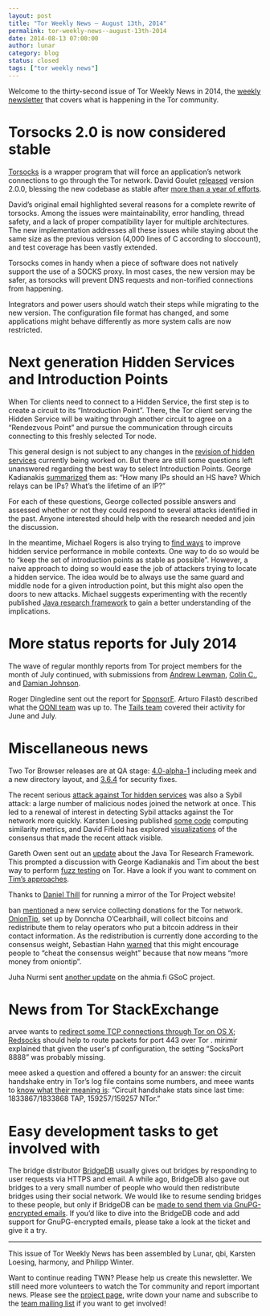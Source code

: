 ```yaml
---
layout: post
title: "Tor Weekly News — August 13th, 2014"
permalink: tor-weekly-news--august-13th-2014
date: 2014-08-13 07:00:00
author: lunar
category: blog
status: closed
tags: ["tor weekly news"]
---
```


Welcome to the thirty-second issue of Tor Weekly News in 2014, the [weekly newsletter](https://lists.torproject.org/cgi-bin/mailman/listinfo/tor-news) that covers what is happening in the Tor community.

Torsocks 2.0 is now considered stable
=====================================

[Torsocks](https://gitweb.torproject.org/torsocks.git/blob/HEAD:/README.md) is a wrapper program that will force an application’s network connections to go through the Tor network. David Goulet [released](https://lists.torproject.org/pipermail/tor-dev/2014-August/007330.html) version 2.0.0, blessing the new codebase as stable after [more than a year of efforts](https://lists.torproject.org/pipermail/tor-dev/2013-June/004959.html).

David’s original email highlighted several reasons for a complete rewrite of torsocks. Among the issues were maintainability, error handling, thread safety, and a lack of proper compatibility layer for multiple architectures. The new implementation addresses all these issues while staying about the same size as the previous version (4,000 lines of C according to sloccount), and test coverage has been vastly extended.

Torsocks comes in handy when a piece of software does not natively support the use of a SOCKS proxy. In most cases, the new version may be safer, as torsocks will prevent DNS requests and non-torified connections from happening.

Integrators and power users should watch their steps while migrating to the new version. The configuration file format has changed, and some applications might behave differently as more system calls are now restricted.

Next generation Hidden Services and Introduction Points
=======================================================

When Tor clients need to connect to a Hidden Service, the first step is to create a circuit to its “Introduction Point”. There, the Tor client serving the Hidden Service will be waiting through another circuit to agree on a “Rendezvous Point” and pursue the communication through circuits connecting to this freshly selected Tor node.

This general design is not subject to any changes in the [revision of hidden services](https://gitweb.torproject.org/torspec.git/blob/HEAD:/proposals/224-rend-spec-ng.txt) currently being worked on. But there are still some questions left unanswered regarding the best way to select Introduction Points. George Kadianakis [summarized](https://lists.torproject.org/pipermail/tor-dev/2014-August/007335.html) them as: “How many IPs should an HS have? Which relays can be IPs? What’s the lifetime of an IP?”

For each of these questions, George collected possible answers and assessed whether or not they could respond to several attacks identified in the past. Anyone interested should help with the research needed and join the discussion.

In the meantime, Michael Rogers is also trying to [find ways](https://fulpool.org/pipermail/hidden-services/2014-August/000019.html) to improve hidden service performance in mobile contexts. One way to do so would be to “keep the set of introduction points as stable as possible”. However, a naive approach to doing so would ease the job of attackers trying to locate a hidden service. The idea would be to always use the same guard and middle node for a given introduction point, but this might also open the doors to new attacks. Michael suggests experimenting with the recently published [Java research framework](https://github.com/drgowen/tor-research-framework) to gain a better understanding of the implications.

More status reports for July 2014
=================================

The wave of regular monthly reports from Tor project members for the month of July continued, with submissions from [Andrew Lewman](https://lists.torproject.org/pipermail/tor-reports/2014-August/000615.html), [Colin C.](https://lists.torproject.org/pipermail/tor-reports/2014-August/000616.html), and [Damian Johnson](https://lists.torproject.org/pipermail/tor-reports/2014-August/000617.html).

Roger Dingledine sent out the report for [SponsorF](https://lists.torproject.org/pipermail/tor-reports/2014-August/000619.html). Arturo Filastò described what the [OONI team](https://lists.torproject.org/pipermail/tor-reports/2014-August/000621.html) was up to. The [Tails team](https://tails.boum.org/news/report_2014_06-07/) covered their activity for June and July.

Miscellaneous news
==================

Two Tor Browser releases are at QA stage: [4.0-alpha-1](https://lists.torproject.org/pipermail/tor-qa/2014-August/000436.html) including meek and a new directory layout, and [3.6.4](https://lists.torproject.org/pipermail/tor-qa/2014-August/000439.html) for security fixes.

The recent serious [attack against Tor hidden services](https://blog.torproject.org/blog/tor-security-advisory-relay-early-traffic-confirmation-attack) was also a Sybil attack: a large number of malicious nodes joined the network at once. This led to a renewal of interest in detecting Sybil attacks against the Tor network more quickly. Karsten Loesing published [some code](https://github.com/kloesing/SAD) computing similarity metrics, and David Fifield has explored [visualizations](https://bugs.torproject.org/12813) of the consensus that made the recent attack visible.

Gareth Owen sent out an [update](https://lists.torproject.org/pipermail/tor-dev/2014-August/007328.html) about the Java Tor Research Framework. This prompted a discussion with George Kadianakis and Tim about the best way to perform [fuzz testing](https://en.wikipedia.org/wiki/Fuzz_testing) on Tor. Have a look if you want to comment on [Tim’s approaches](https://lists.torproject.org/pipermail/tor-dev/2014-August/007334.html).

Thanks to [Daniel Thill](https://lists.torproject.org/pipermail/tor-mirrors/2014-August/000651.html) for running a mirror of the Tor Project website!

ban [mentioned](https://lists.torproject.org/pipermail/tor-relays/2014-August/005073.html) a new service collecting donations for the Tor network. [OnionTip](https://oniontip.com/), set up by Donncha O’Cearbhaill, will collect bitcoins and redistribute them to relay operators who put a bitcoin address in their contact information. As the redistribution is currently done according to the consensus weight, Sebastian Hahn [warned](https://lists.torproject.org/pipermail/tor-relays/2014-August/005077.html) that this might encourage people to “cheat the consensus weight” because that now means “more money from oniontip”.

Juha Nurmi sent [another update](https://lists.torproject.org/pipermail/tor-reports/2014-August/000620.html) on the ahmia.fi GSoC project.

News from Tor StackExchange
===========================

arvee wants to [redirect some TCP connections through Tor on OS X](https://tor.stackexchange.com/q/3802/88); [Redsocks](http://darkk.net.ru/redsocks/) should help to route packets for port 443 over Tor . mirimir explained that given the user's pf configuration, the setting “SocksPort 8888” was probably missing.

meee asked a question and offered a bounty for an answer: the circuit handshake entry in Tor’s log file contains some numbers, and meee wants to [know what their meaning is](https://tor.stackexchange.com/q/3213/88): “Circuit handshake stats since last time: 1833867/1833868 TAP, 159257/159257 NTor.”

Easy development tasks to get involved with
===========================================

The bridge distributor [BridgeDB](https://bridges.torproject.org/) usually gives out bridges by responding to user requests via HTTPS and email. A while ago, BridgeDB also gave out bridges to a very small number of people who would then redistribute bridges using their social network. We would like to resume sending bridges to these people, but only if BridgeDB can be [made to send them via GnuPG-encrypted emails](https://bugs.torproject.org/9332). If you’d like to dive into the BridgeDB code and add support for GnuPG-encrypted emails, please take a look at the ticket and give it a try.

* * * * *

This issue of Tor Weekly News has been assembled by Lunar, qbi, Karsten Loesing, harmony, and Philipp Winter.

Want to continue reading TWN? Please help us create this newsletter. We still need more volunteers to watch the Tor community and report important news. Please see the [project page](https://trac.torproject.org/projects/tor/wiki/TorWeeklyNews), write down your name and subscribe to the [team mailing list](https://lists.torproject.org/cgi-bin/mailman/listinfo/news-team) if you want to get involved!
